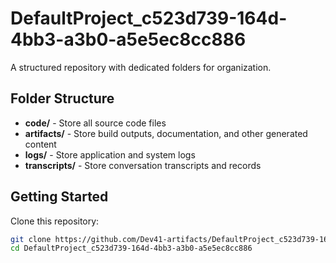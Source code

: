 # DefaultProject_c523d739-164d-4bb3-a3b0-a5e5ec8cc886
A structured repository with dedicated folders for organization.

## Folder Structure

- **code/** - Store all source code files
- **artifacts/** - Store build outputs, documentation, and other generated content
- **logs/** - Store application and system logs
- **transcripts/** - Store conversation transcripts and records

## Getting Started

Clone this repository:
```bash
git clone https://github.com/Dev41-artifacts/DefaultProject_c523d739-164d-4bb3-a3b0-a5e5ec8cc886
cd DefaultProject_c523d739-164d-4bb3-a3b0-a5e5ec8cc886
```
